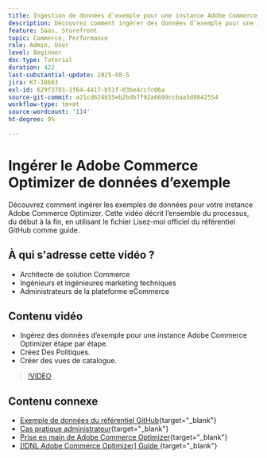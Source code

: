 ```yaml
---
title: Ingestion de données d’exemple pour une instance Adobe Commerce Optimizer
description: Découvrez comment ingérer des données d’exemple pour une instance Adobe Commerce Optimizer.
feature: Saas, Storefront
topic: Commerce, Performance
role: Admin, User
level: Beginner
doc-type: Tutorial
duration: 422
last-substantial-update: 2025-08-5
jira: KT-18663
exl-id: 629f3781-1f64-4417-b51f-03be4ccfc06a
source-git-commit: a21cd624655eb2bdb7f92a6699ccbaa5d0642554
workflow-type: tm+mt
source-wordcount: '114'
ht-degree: 0%

---
```


# Ingérer le Adobe Commerce Optimizer de données d’exemple

Découvrez comment ingérer les exemples de données pour votre instance Adobe Commerce Optimizer. Cette vidéo décrit l’ensemble du processus, du début à la fin, en utilisant le fichier Lisez-moi officiel du référentiel GitHub comme guide.

## À qui s&#39;adresse cette vidéo ?

* Architecte de solution Commerce
* Ingénieurs et ingénieures marketing techniques
* Administrateurs de la plateforme eCommerce

## Contenu vidéo

* Ingérez des données d’exemple pour une instance Adobe Commerce Optimizer étape par étape.
* Créez Des Politiques.
* Créer des vues de catalogue.

>[!VIDEO](https://video.tv.adobe.com/v/3470472?learn=on&enablevpops)

## Contenu connexe

* [Exemple de données du référentiel GitHub](https://github.com/adobe-commerce/aco-sample-catalog-data-ingestion){target="_blank"}
* [Cas pratique administrateur](https://experienceleague.adobe.com/en/docs/commerce/optimizer/use-case/admin-use-case){target="_blank"}
* [Prise en main de Adobe Commerce Optimizer](https://experienceleague.adobe.com/en/docs/commerce/optimizer/get-started){target="_blank"}
* [[!DNL Adobe Commerce Optimizer]  Guide ](https://experienceleague.adobe.com/en/docs/commerce/optimizer/overview){target="_blank"}
